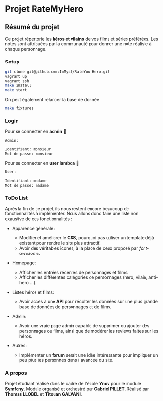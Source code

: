 # Projet RateMyHero

## Résumé du projet

Ce projet répertorie les **héros et vilains** de vos films et séries préférées.
Les notes sont attribuées par la communauté pour donner une note réaliste à chaque personnage.

### Setup

```bash
git clone git@github.com:ImMyst/RateYourHero.git
vagrant up
vagrant ssh
make install
make start
```
On peut également relancer la base de donnée

```bash
make fixtures
```

### Login
Pour se connecter en **admin** :angel:

```bash
Admin:

Identifiant: monsieur
Mot de passe: monsieur
```

Pour se connecter en **user lambda** :baby:

```bash
User:

Identifiant: madame
Mot de passe: madame
```

### ToDo List

Après la fin de ce projet, ils nous restent encore beaucoup de fonctionnalités à implémenter. Nous allons donc faire une liste non exaustive de ces fonctionnalités :

- Apparence générale :
  - Modifier et améliorer le **CSS**, pourquoi pas utiliser un template déjà existant pour rendre le site plus attractif.
  - Avoir des véritables îcones, à la place de ceux proposé par *font-awesome*.

- Homepage:
  - Afficher les entrées récentes de personnages et films.
  - Afficher les différentes catégories de personnages (hero, vilain, anti-hero ...).

- Listes héros et films:
  - Avoir accès à une **API** pour récolter les données sur une plus grande base de données de personnages et de films.

- Admin:
  - Avoir une vraie page admin capable de supprimer ou ajouter des personnages ou films, ainsi que de modérer les reviews faites sur les héros.

- Autres:
  - Implémenter un **forum** serait une idée intéressante pour impliquer un peu plus les personnes dans l'avancée du site.



### A propos

Projet étudiant réalisé dans le cadre de l'école **Ynov** pour le module **Symfony**. Module organisé et orchestré par **Gabriel PILLET**.
Réalisé par **Thomas LLOBEL** et **Titouan GALVANI**.
